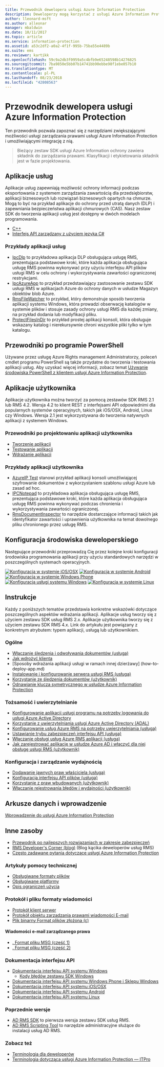 ```yaml
---
title: Przewodnik dewelopera usługi Azure Information Protection
description: Deweloperzy mogą korzystać z usługi Azure Information Protection do ochrony plików każdego typu oraz zarządzania nimi
author: lleonard-msft
ms.author: alleonar
manager: mbaldwin
ms.date: 10/11/2017
ms.topic: article
ms.service: information-protection
ms.assetid: a53c2df2-a0a2-4f1f-995b-75ba55e4489b
ms.suite: ems
ms.reviewer: kartikk
ms.openlocfilehash: 59c9a2db3f0959a5c4bfb9e65248598b14276825
ms.sourcegitcommit: 7ba9850e5bb07b14741bb90ebbe98f1ebe057b10
ms.translationtype: MT
ms.contentlocale: pl-PL
ms.lasthandoff: 08/23/2018
ms.locfileid: "42808563"
---
```

# <a name="azure-information-protection-developers-guide"></a>Przewodnik dewelopera usługi Azure Information Protection

Ten przewodnik pozwala zapoznać się z narzędziami zwiększającymi możliwości usługi zarządzania prawami usługi Azure Information Protection i umożliwiającymi integrację z nią.

>Bieżący zestaw SDK usługi Azure Information ochrony zawiera składnik do zarządzania prawami. Klasyfikacji i etykietowania składnik jest w fazie projektowania.

## <a name="service-applications"></a>Aplikacje usług

Aplikacje usług zapewniają możliwość ochrony informacji podczas eksportowania z systemem zarządzania zawartością dla przedsiębiorstw, aplikacji biznesowych lub rozwiązań biznesowych opartych na chmurze. Mogą to być na przykład aplikacje do ochrony przed utratą danych (DLP) i zapewniania bezpieczeństwa aplikacji chmurowych (CAS). Nasz zestaw SDK do tworzenia aplikacji usług jest dostępny w dwóch modelach programowania.

- [C++](https://www.microsoft.com/download/details.aspx?id=38397)
- [Interfejs API zarządzany z użyciem języka C#](https://github.com/Azure-Samples/Azure-Information-Protection-Samples/tree/master/IpcManagedAPI)

### <a name="examples-of-service-applications"></a>Przykłady aplikacji usług

- [IpcDlp](https://github.com/Azure-Samples/active-directory-dotnet-rms) to przykładowa aplikacja DLP obsługująca usługę RMS, prezentująca podstawowe kroki, które każda aplikacja obsługująca usługę RMS powinna wykonywać przy użyciu interfejsu API plików usługi RMS w celu ochrony i wykorzystywania zawartości ograniczonej restrykcjami.
- [IpcAzureApp](https://github.com/Azure-Samples/active-directory-dotnet-rms) to przykład przedstawiający zastosowanie zestawu SDK usługi RMS w aplikacjach Azure do ochrony danych w usłudze Magazyn obiektów blob Azure.
- [RmsFileWatcher](https://github.com/Azure-Samples/active-directory-dotnet-rms) to przykład, który demonstruje sposób tworzenia aplikacji systemu Windows, która prowadzi obserwację katalogów w systemie plików i stosuje zasady ochrony usługi RMS dla każdej zmiany, na przykład dodania lub modyfikacji pliku.
- [ProtectFilesInDir](https://github.com/Azure-Samples/Azure-Information-Protection-Samples/tree/master/ProtectFilesInDir) to przykład prostej aplikacji konsoli, która obsługuje wskazany katalog i nierekursywnie chroni wszystkie pliki tylko w tym katalogu.

## <a name="powershell-guides"></a>Przewodniki po programie PowerShell

Używane przez usługę Azure Rights management Administratorzy, poleceń cmdlet programu PowerShell są także przydatne do tworzenia i testowania aplikacji usług. Aby uzyskać więcej informacji, zobacz temat [Używanie środowiska PowerShell z klientem usługi Azure Information Protection](/azure/information-protection/rms-client/client-admin-guide-powershell).

## <a name="user-applications"></a>Aplikacje użytkownika

Aplikacje użytkownika można tworzyć za pomocą zestawów SDK RMS 2.1 lub RMS 4.2.
Wersja 4.2 to klient REST z interfejsami API odpowiednimi dla popularnych systemów operacyjnych, takich jak iOS/OSX, Android, Linux czy Windows. Wersja 2.1 jest wykorzystywana do tworzenia natywnych aplikacji z systemem Windows.

### <a name="user-application-development-guides"></a>Przewodniki po projektowaniu aplikacji użytkownika

- [Tworzenie aplikacji](developing-your-application.md)
- [Testowanie aplikacji](how-to-set-up-your-test-environment.md)
- [Wdrażanie aplikacji](deploying-your-application.md)

### <a name="user-application-samples"></a>Przykłady aplikacji użytkownika

- [AzureIP Test](https://github.com/Azure-Samples/Azure-Information-Protection-Samples/tree/master/AzureIP_Test) stanowi przykład aplikacji konsoli umożliwiającej szyfrowanie dokumentów z wykorzystaniem szablonu usługi Azure lub zasad ad hoc.
- [IPCNotepad](https://github.com/Azure-Samples/Azure-Information-Protection-Samples/tree/master/AzureIP_Test) to przykładowa aplikacja obsługująca usługę RMS, prezentująca podstawowe kroki, które każda aplikacja obsługująca usługę RMS powinna wykonywać podczas chronienia i wykorzystywania zawartości ograniczonej.
- [RmsDocumentInspector](https://github.com/Azure-Samples/active-directory-dotnet-rms) to narzędzie dostarczające informacji takich jak identyfikator zawartości i uprawnienia użytkownika na temat dowolnego pliku chronionego przez usługę RMS.

## <a name="development-environment-setup"></a>Konfiguracja środowiska deweloperskiego

Następujące przewodniki przeprowadzą Cię przez kolejne kroki konfiguracji środowiska programowania aplikacji przy użyciu standardowych narzędzi w poszczególnych systemach operacyjnych.

[![Konfiguracja w systemie iOS/OSX](../media/develop/ios-icon.png)](ios-sdk.md)
[![Konfiguracja w systemie Android](../media/develop/android-icon.png)](android-sdk.md)
[![Konfiguracja w systemie Windows Phone](../media/develop/windows-phone-icon.png)](windows-phone-apps.md)
[![Konfiguracja usługi systemu Windows](../media/develop/windows-icon.png)](install-the-rms-sdk.md)
[![Konfiguracja w systemie Linux](../media/develop/linux-icon.png)](linux-setup.md)


## <a name="how-tos"></a>Instrukcje

Każdy z poniższych tematów przedstawia konkretne wskazówki dotyczące poszczególnych aspektów wdrażania aplikacji. Aplikacje usług tworzy się z użyciem zestawu SDK usług RMS 2.x. Aplikacje użytkownika tworzy się z użyciem zestawu SDK RMS 4.x. Link do artykułu jest powiązany z konkretnym atrybutem: typem aplikacji, usługą lub użytkownikiem.

### <a name="general"></a>Ogólne

- [Włączanie śledzenia i odwoływania dokumentów (usługa)](tracking-content.md)
- [Jak wdrożyć klienta](../rms-client/client-deployment-notes.md)
- [Sposoby wdrażania aplikacji usługi w ramach innej dzierżawy] (how-to-deploy-app.md)
- [Instalowanie i konfigurowanie serwera usługi RMS (usługa)](how-to-install-and-configure-an-rms-server.md)
- [Korzystanie ze śledzenia dokumentów (użytkownik)](how-to-use-document-tracking.md)
- [Odnawianie klucza symetrycznego w usłudze Azure Information Protection](how-to-renew-symmetric-key.md)

### <a name="security-and-authentication"></a>Tożsamość i uwierzytelnianie

- [Konfigurowanie aplikacji usługi programu na potrzeby logowania do usługi Azure Active Directory](https://docs.microsoft.com/azure/app-service-mobile/app-service-mobile-how-to-configure-active-directory-authentication)
- [Korzystanie z uwierzytelniania usługi Azure Active Directory (ADAL)](how-to-use-adal-authentication.md)
- [Konfigurowanie usług Azure RMS na potrzeby uwierzytelniania (usługa)](adal-auth.md)
- [Ustawianie trybu zabezpieczeń interfejsu API (usługa)](setting-the-api-security-mode-api-mode.md)
- [Włączanie obsługi usług Azure RMS aplikacji (usługa)](how-to-use-file-api-with-aadrm-cloud.md)
- [Jak zarejestrować aplikację w usłudze Azure AD i włączyć dla niej obsługę usługi RMS (użytkownik)](authentication-integration.md)

### <a name="configuration-and-performance-management"></a>Konfiguracja i zarządzanie wydajnością

- [Dodawanie jawnych praw właściciela (usługa)](add-explicit-owner-rights.md)
- [Konfiguracja interfejsu API plików (usługa)](file-api-configuration.md)
- [Korzystanie z praw wbudowanych (użytkownik)](built-in-rights-usage-restriction-reference.md)
- [Włączanie rejestrowania błędów i wydajności (użytkownik)](enabling-logging.md)

## <a name="introduction-and-datasheets"></a>Arkusze danych i wprowadzenie

[Wprowadzenie do usługi Azure Information Protection](https://www.microsoft.com/cloud-platform/azure-information-protection)

## <a name="other-resources"></a>Inne zasoby

- [Przewodnik po najlepszych rozwiązaniach w zakresie zabezpieczeń](security-guidelines.md)
- [RMS Developer's Corner (blog)](https://blogs.msdn.microsoft.com/rms/) (Blog kącika deweloperów usług RMS)
- [Często zadawane pytania dotyczące usługi Azure Information Protection](https://docs.microsoft.com/information-protection/get-started/faqs)

### <a name="support-articles"></a>Artykuły pomocy technicznej

- [Obsługiwane formaty plików](supported-file-formats.md)
- [Obsługiwane platformy](supported-platforms.md)
- [Opis ograniczeń użycia](understanding-usage-restrictions.md)

### <a name="message-protocol-and-file-formats"></a>Protokół i pliku formaty wiadomości

- [Protokół klient serwer](https://msdn.microsoft.com/library/cc243191.aspx)
- [Protokół obiektu zarządzania prawami wiadomości E-mail](https://msdn.microsoft.com/library/cc463909(v=EXCHG.80).aspx)
- [Plik binarny Format plików złożona (c)](https://msdn.microsoft.com/library/dd942138.aspx)

#### <a name="rights-managed-email-message"></a>Wiadomości e-mail zarządzanego prawa

- [. Format pliku MSG (część 1)](https://blogs.msdn.microsoft.com/openspecification/2009/11/06/msg-file-format-part-1/)
- [. Format pliku MSG (część 2)](https://blogs.msdn.microsoft.com/openspecification/2010/06/20/msg-file-format-rights-managed-email-message-part-2/)

### <a name="api-reference"></a>Dokumentacja interfejsu API

- [Dokumentacja interfejsu API systemu Windows](https://msdn.microsoft.com/library/hh535292.aspx)
  - [Kody błędów zestawu SDK Windows ](https://msdn.microsoft.com/library/hh535248.aspx)
- [Dokumentacja interfejsu API systemu Windows Phone i Sklepu Windows](https://msdn.microsoft.com/library/dn891914.aspx)
- [Dokumentacja interfejsu API systemu iOS/OSX](https://msdn.microsoft.com/library/dn758306.aspx)
- [Dokumentacja interfejsu API systemu Android](https://msdn.microsoft.com/library/dn758245.aspx)
- [Dokumentacja interfejsu API systemu Linux](http://azuread.github.io/rms-sdk-for-cpp/annotated.html)

### <a name="previous-versions"></a>Poprzednie wersje

- [AD RMS SDK](https://msdn.microsoft.com/library/cc530379.aspx) to pierwsza wersja zestawu SDK usług RMS.
- [AD RMS Scripting Tool](https://msdn.microsoft.com/library/bb968797.aspx) to narzędzie administracyjne służące do instalacji usług AD RMS.

### <a name="see-also"></a>Zobacz też

- [Terminologia dla deweloperów](terms.md)
- [Terminologia dotycząca usługi Azure Information Protection — ITPro](../terminology.md)


